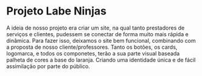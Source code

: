 # Projeto Labe Ninjas

A ideia de nosso projeto era criar um site, na qual tanto prestadores de serviços e clientes, pudessem se conectar de forma muito mais rápida e dinâmica. Para fazer isso, deixamos o site bem funcional, combinando com a proposta de nosso cliente/professores. Tanto os botões, os cards, logomarca, e todos os componetes, terão a sua parte visual baseada palheta de cores a base do laranja. Criando uma identidade única e de fácil assimilação por parte do público.
